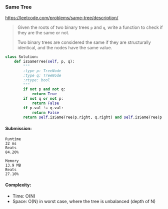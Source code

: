 ### Same Tree
https://leetcode.com/problems/same-tree/description/
>Given the roots of two binary trees `p` and `q`, write a function to check if they are the same or not.
>
>Two binary trees are considered the same if they are structurally identical, and the nodes have the same value.
```python
class Solution:
    def isSameTree(self, p, q):
        """
        :type p: TreeNode
        :type q: TreeNode
        :rtype: bool
        """    
        if not p and not q:
            return True
        if not q or not p:
            return False
        if p.val != q.val:
            return False
        return self.isSameTree(p.right, q.right) and self.isSameTree(p.left, q.left)
```
#### Submission:
```
Runtime
32 ms
Beats
84.20%

Memory
13.9 MB
Beats
27.10%
```
#### Complexity:
- Time: O(N)
- Space: O(N) in worst case, where the tree is unbalanced (depth of N)

